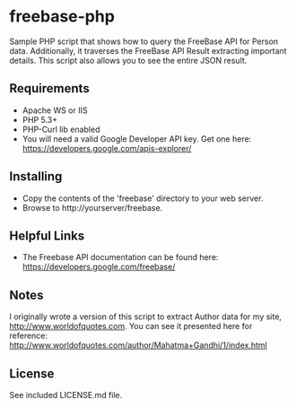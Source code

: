 freebase-php
============

Sample PHP script that shows how to query the FreeBase API for Person data. Additionally, it traverses the FreeBase API Result extracting important details.
This script also allows you to see the entire JSON result.

Requirements
------------
* Apache WS or IIS
* PHP 5.3+
* PHP-Curl lib enabled
* You will need a valid Google Developer API key. Get one here: https://developers.google.com/apis-explorer/

Installing
------------
* Copy the contents of the 'freebase' directory to your web server.
* Browse to http://yourserver/freebase.

Helpful Links
------------
* The Freebase API documentation can be found here: https://developers.google.com/freebase/

Notes
------------
I originally wrote a version of this script to extract Author data for my site, http://www.worldofquotes.com. You can see it presented here for reference: http://www.worldofquotes.com/author/Mahatma+Gandhi/1/index.html

License
------------
See included LICENSE.md file.